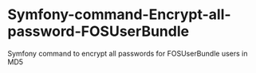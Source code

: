 # Symfony-command-Encrypt-all-password-FOSUserBundle
Symfony command to encrypt all passwords for FOSUserBundle users in MD5
